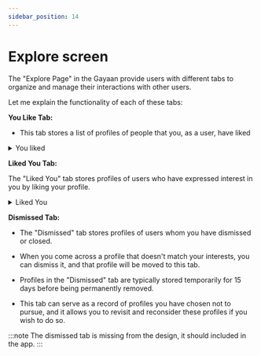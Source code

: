 ```yaml
---
sidebar_position: 14
---
```


# Explore screen

The "Explore Page" in the Gayaan  provide users with different tabs to organize and manage their interactions with other users. 

Let me explain the functionality of each of these tabs:

**You Like Tab:**

- This tab stores a list of profiles of people that you, as a user, have liked

<details> 
<summary> You liked </summary>

![alt img](./img/ulike.png)

</details>

**Liked You Tab:**

The "Liked You" tab stores profiles of users who have expressed interest in you by liking your profile.

<details> 
<summary>Liked You</summary>

![alt img](./img/likeu.png)

</details>

**Dismissed Tab:**

- The "Dismissed" tab stores profiles of users whom you have dismissed or closed.
- When you come across a profile that doesn't match your interests, you can dismiss it, and that profile will be moved to this tab.

- Profiles in the "Dismissed" tab are typically stored temporarily for 15 days before being permanently removed.


- This tab can serve as a record of profiles you have chosen not to pursue, and it allows you to revisit and reconsider these profiles if you wish to do so.

:::note
 The dismissed tab is missing from the design, it should included in the app.
:::





